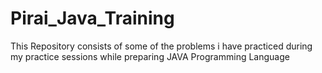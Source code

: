 # Pirai_Java_Training
This Repository consists of some of the problems i have practiced during my practice sessions while preparing JAVA Programming Language

